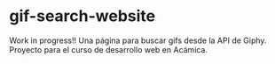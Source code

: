 # gif-search-website
Work in progress!!
Una página para buscar gifs desde la API de Giphy.
Proyecto para el curso de desarrollo web en Acámica.

